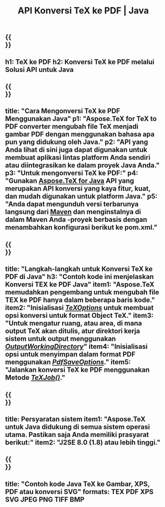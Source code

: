 ﻿---
translation: true
template: /_templates/_conversion-child-java.md
title: API Konversi TeX ke PDF | Java
description: Fungsi konversi TeX ke PDF. Integrasikan pustaka Java on-premise ini ke dalam proyek Anda atau gunakan aplikasi lintas platform untuk mengonversi TeX ke PDF.
keywords: tex ke pdf api jpeg, integrasi tex2pdf
url: /java/conversion/tex-to-pdf/
family: tex
platformtag: java
feature: conversion
informat: TEX
outformat: PDF
otherformats: BMP PNG JPEG TIFF XPS SVG
---


{{<section banner>}}
---
h1: TeX ke PDF
h2: Konversi TeX ke PDF melalui Solusi API untuk Java
---

{{<section overview>}}
---
title: "Cara Mengonversi TeX ke PDF Menggunakan Java"
p1: "Aspose.TeX for TeX to PDF converter mengubah file TeX menjadi gambar PDF dengan menggunakan bahasa apa pun yang didukung oleh Java."
p2: "API yang Anda lihat di sini juga dapat digunakan untuk membuat aplikasi lintas platform Anda sendiri atau diintegrasikan ke dalam proyek Java Anda."
p3: "Untuk mengonversi TeX ke PDF:"
p4: "Gunakan [Aspose.TeX for Java](https://products.aspose.com/tex/java) API yang merupakan API konversi yang kaya fitur, kuat, dan mudah digunakan untuk platform Java."
p5: "Anda dapat mengunduh versi terbarunya langsung dari [Maven](https://repository.aspose.com/webapp/#/artifacts/browse/tree/General/repo/com/aspose/aspose-tex) dan menginstalnya di dalam Maven Anda -proyek berbasis dengan menambahkan konfigurasi berikut ke pom.xml."
---

{{<section feature1>}}
---
title: "Langkah-langkah untuk Konversi TeX ke PDF di Java"
h3: "Contoh kode ini menjelaskan Konversi TEX ke PDF Java"
item1: "Aspose.TeX memudahkan pengembang untuk mengubah file TEX ke PDF hanya dalam beberapa baris kode."
item2: "Inisialisasi [*TeXOptions*](https://reference.aspose.com/tex/java/com.aspose.tex/TeXOptions) untuk membuat opsi konversi untuk format Object TeX."
item3: "Untuk mengatur ruang, atau area, di mana output TeX akan ditulis, atur direktori kerja sistem untuk output menggunakan [*OutputWorkingDirectory*](https://reference.aspose.com/tex/java/com.aspose.tex/TeXOptions#getOutputWorkingDirectory--)"
item4: "Inisialisasi opsi untuk menyimpan dalam format PDF menggunakan [*PdfSaveOptions*](https://reference.aspose.com/tex/java/com.aspose.tex.rendering/PdfSaveOptions)."
item5: "Jalankan konversi TeX ke PDF menggunakan Metode [*TeXJob()*](https://reference.aspose.com/tex/java/com.aspose.tex/TeXJob)."
---

{{<section feature2>}}
---
title: Persyaratan sistem
item1: "Aspose.TeX untuk Java didukung di semua sistem operasi utama. Pastikan saja Anda memiliki prasyarat berikut:"
item2: "J2SE 8.0 (1.8) atau lebih tinggi."
---

{{<section widget>}}
---
title: "Contoh kode Java TeX ke Gambar, XPS, PDF atau konversi SVG"
formats: TEX PDF XPS SVG JPEG PNG TIFF BMP
---